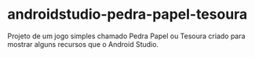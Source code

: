 # androidstudio-pedra-papel-tesoura
Projeto de um jogo simples chamado Pedra Papel ou Tesoura criado para mostrar alguns recursos que o Android Studio. 
